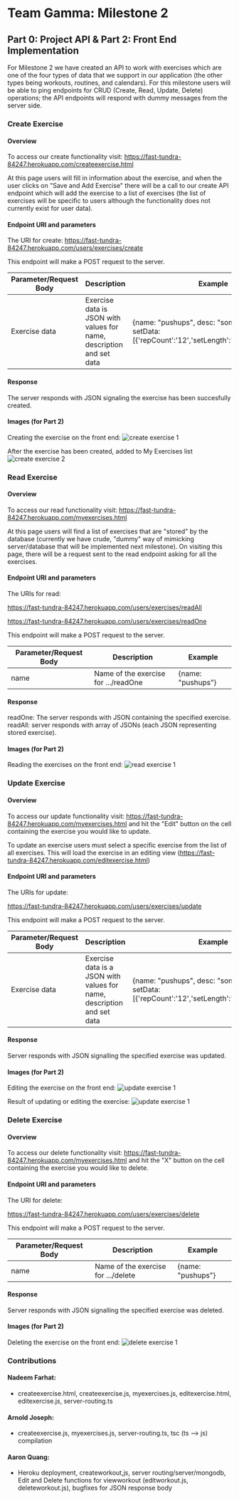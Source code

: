 # Team Gamma: Milestone 2

## Part 0: Project API & Part 2: Front End Implementation
For Milestone 2 we have created an API to work with exercises which are one of the four types of data that we support in our application (the other types being workouts, routines, and calendars). For this milestone users will be able to ping endpoints for CRUD (Create, Read, Update, Delete) operations; the API endpoints will respond with dummy messages from the server side. 

### Create Exercise

#### Overview

To access our create functionality visit: https://fast-tundra-84247.herokuapp.com/createexercise.html

At this page users will fill in information about the exercise, and when the user clicks on "Save and Add Exercise" there will be a call to our create API endpoint which will add the exercise to a list of exercises (the list of exercises will be specific to users although the functionality does not currently exist for user data).

#### Endpoint URI and parameters

The URI for create: https://fast-tundra-84247.herokuapp.com/users/exercises/create

This endpoint will make a POST request to the server.

| Parameter/Request Body| Description| Example|
|-------------------|------------|--------|
| Exercise data | Exercise data is JSON with values for name, description and set data| {name: "pushups", desc: "some pushups", setData: [{'repCount':'12','setLength':'','restTime':'30'}]}|

#### Response

The server responds with JSON signaling the exercise has been succesfully created.

#### Images (for Part 2)

Creating the exercise on the front end:
![create exercise 1](https://github.com/Internlol/cs326-final-gamma/blob/master/docs/img/milestone2create.png)

After the exercise has been created, added to My Exercises list 
![create exercise 2](https://github.com/Internlol/cs326-final-gamma/blob/master/docs/img/milestone2create2.png)

### Read Exercise

#### Overview

To access our read functionality visit: https://fast-tundra-84247.herokuapp.com/myexercises.html

At this page users will find a list of exercises that are "stored" by the database (currently we have crude, "dummy" way of mimicking server/database that will be implemented next milestone). On visiting this page, there will be a request sent to the read endpoint asking for all the exercises. 

#### Endpoint URI and parameters

The URIs for read: 

https://fast-tundra-84247.herokuapp.com/users/exercises/readAll

https://fast-tundra-84247.herokuapp.com/users/exercises/readOne


This endpoint will make a POST request to the server.

| Parameter/Request Body| Description| Example|
|-------------------|------------|--------|
| name | Name of the exercise for .../readOne | {name: "pushups"}|

#### Response

readOne: The server responds with JSON containing the specified exercise.
readAll: server responds with array of JSONs (each JSON representing stored exercise).

#### Images (for Part 2)

Reading the exercises on the front end:
![read exercise 1](https://github.com/Internlol/cs326-final-gamma/blob/master/docs/img/milestone2read.png)

### Update Exercise

#### Overview

To access our update functionality visit: https://fast-tundra-84247.herokuapp.com/myexercises.html and hit the "Edit" button on the cell containing the exercise you would like to update.

To update an exercise users must select a specific exercise from the list of all exercises. This will load the exercise in an editing view (https://fast-tundra-84247.herokuapp.com/editexercise.html)

#### Endpoint URI and parameters

The URIs for update: 

https://fast-tundra-84247.herokuapp.com/users/exercises/update

This endpoint will make a POST request to the server.

| Parameter/Request Body| Description| Example|
|-------------------|------------|--------|
| Exercise data | Exercise data is a JSON with values for name, description and set data| {name: "pushups", desc: "some pushups", setData: [{'repCount':'12','setLength':'','restTime':'30'}]}|

#### Response

Server responds with JSON signalling the specified exercise was updated.

#### Images (for Part 2)

Editing the exercise on the front end:
![update exercise 1](https://github.com/Internlol/cs326-final-gamma/blob/master/docs/img/milestone2update.png)

Result of updating or editing the exercise:
![update exercise 1](https://github.com/Internlol/cs326-final-gamma/blob/master/docs/img/milestone2update2.png)

### Delete Exercise

#### Overview

To access our delete functionality visit: https://fast-tundra-84247.herokuapp.com/myexercises.html and hit the "X" button on the cell containing the exercise you would like to delete.

#### Endpoint URI and parameters

The URI for delete: 

https://fast-tundra-84247.herokuapp.com/users/exercises/delete

This endpoint will make a POST request to the server.

| Parameter/Request Body| Description| Example|
|-------------------|------------|--------|
| name | Name of the exercise for .../delete | {name: "pushups"}|

#### Response

Server responds with JSON signalling the specified exercise was deleted.

#### Images (for Part 2)

Deleting the exercise on the front end:
![delete exercise 1](https://github.com/Internlol/cs326-final-gamma/blob/master/docs/img/milestone2delete.png)

### Contributions
#### Nadeem Farhat:
- createexercise.html, createexercise.js, myexercises.js, editexercise.html, editexercise.js, server-routing.ts

#### Arnold Joseph:
- createexercise.js, myexercises.js, server-routing.ts, tsc (ts --> js) compilation

#### Aaron Quang:
- Heroku deployment, createworkout,js, server routing/server/mongodb, Edit and Delete functions for viewworkout (editworkout.js, deleteworkout.js), bugfixes for JSON response body
